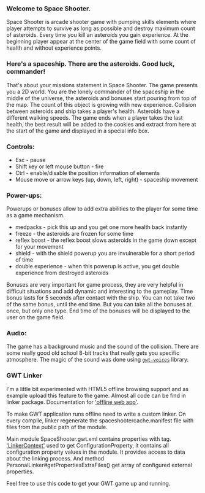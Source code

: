 ### Welcome to Space Shooter.

Space Shooter is arcade shooter game with pumping skills elements where player attempts to survive as long as possible 
and destroy maximum count of asteroids. Every time you kill an asteroids you gain experience. 
At the beginning player appear at the center of the game field with some count of health and without experience points.

### Here's a spaceship. There are the asteroids. Good luck, commander!

That's about your missions statement in Space Shooter. The game presents you a 2D world. 
You are the lonely commander of the spaceship in the middle of the universe, 
the asteroids and bonuses start pouring from top of the map. The count of this object is growing with new experience. 
Collision between asteroids and ship takes a player's health. 
Asteroids have a different walking speeds. The game ends when a player takes the last health, 
the best result will be added to the cookies and extract from here at the start of the game and displayed in a 
special info box.

### Controls:

 - Esc - pause
 - Shift key or left mouse button - fire
 - Ctrl - enable/disable the position information of elements
 - Mouse move or arrow keys (up, down, left, right) - spaceship movement

### Power-ups:

Powerups or bonuses allow to add extra abilities to the player for some time as a game mechanism.
 - medpacks - pick this up and you get one more health back instantly
 - freeze - the asteroids are frozen for some time
 - reflex boost -  the reflex boost slows asteroids in the game down except for your movement
 - shield - with the shield powerup you are invulnerable for a short period of time
 - double experience - when this powerup is active, you get double experience from destroyed asteroids

Bonuses are very important for game process, they are very helpful in difficult situations and add dynamic and interesting to the gameplay. 
Time bonus lasts for 5 seconds after contact with the ship. You can not take two of the same bonus, until the end time. 
But you can take all the bonuses at once, but only one type. End time of the bonuses will be displayed to the user on the game field. 

### Audio: 

The game has a background music and the sound of the collision. There are some really good old school 8-bit 
tracks that really gets you specific atmosphere. The magic of the sound was done using [`gwt-voices`](http://code.google.com/p/gwt-voices/) library.  

### GWT Linker
I'm a little bit experimented with HTML5 offline browsing support and as example upload this feature to the game.
Almost all code can be find in linker package. 
Documentation for ['offline web app'](http://www.w3.org/html/wg/drafts/html/master/browsers.html#offline).

To make GWT application runs offline need to write a custom linker.
On every compile, linker regenerate the spaceshootercache.manifest file with files from the public path of the module.

Main module SpaceShooter.gwt.xml contains properties with <extend-configuration-property /> tag.
['LinkerContext'](http://google-web-toolkit.googlecode.com/svn/javadoc/2.5/com/google/gwt/core/ext/LinkerContext.html) used to get ConfigurationProperty, it contains all configuration property values in the 
module. It provides access to data about the linking process. 
And method PersonalLinker#getPropertiesExtraFiles() get array of configured external properties.

Feel free to use this code to get your GWT game up and running.